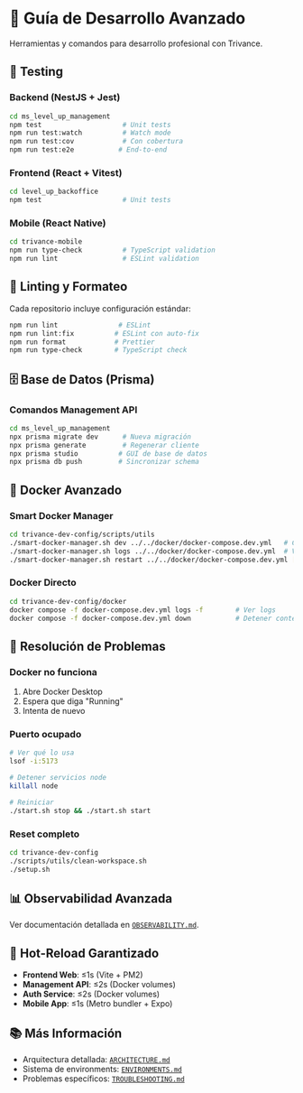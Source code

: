 # 🔧 Guía de Desarrollo Avanzado

Herramientas y comandos para desarrollo profesional con Trivance.

## 🧪 Testing

### Backend (NestJS + Jest)
```bash
cd ms_level_up_management
npm test                    # Unit tests
npm run test:watch          # Watch mode
npm run test:cov            # Con cobertura
npm run test:e2e           # End-to-end
```

### Frontend (React + Vitest)  
```bash
cd level_up_backoffice
npm test                    # Unit tests
```

### Mobile (React Native)
```bash
cd trivance-mobile
npm run type-check          # TypeScript validation
npm run lint                # ESLint validation
```

## 🎨 Linting y Formateo

Cada repositorio incluye configuración estándar:

```bash
npm run lint               # ESLint
npm run lint:fix          # ESLint con auto-fix
npm run format            # Prettier
npm run type-check        # TypeScript check
```

## 🗄️ Base de Datos (Prisma)

### Comandos Management API
```bash
cd ms_level_up_management
npx prisma migrate dev      # Nueva migración
npx prisma generate         # Regenerar cliente
npx prisma studio          # GUI de base de datos
npx prisma db push         # Sincronizar schema
```

## 🐳 Docker Avanzado

### Smart Docker Manager
```bash
cd trivance-dev-config/scripts/utils
./smart-docker-manager.sh dev ../../docker/docker-compose.dev.yml   # Con hot-reload
./smart-docker-manager.sh logs ../../docker/docker-compose.dev.yml  # Ver logs
./smart-docker-manager.sh restart ../../docker/docker-compose.dev.yml [servicio]
```

### Docker Directo
```bash
cd trivance-dev-config/docker
docker compose -f docker-compose.dev.yml logs -f        # Ver logs
docker compose -f docker-compose.dev.yml down           # Detener contenedores
```

## 🔧 Resolución de Problemas

### Docker no funciona
1. Abre Docker Desktop
2. Espera que diga "Running"
3. Intenta de nuevo

### Puerto ocupado
```bash
# Ver qué lo usa
lsof -i:5173

# Detener servicios node
killall node

# Reiniciar
./start.sh stop && ./start.sh start
```

### Reset completo
```bash
cd trivance-dev-config
./scripts/utils/clean-workspace.sh
./setup.sh
```

## 📊 Observabilidad Avanzada

Ver documentación detallada en [`OBSERVABILITY.md`](OBSERVABILITY.md).

## 🚀 Hot-Reload Garantizado

- **Frontend Web**: ≤1s (Vite + PM2)
- **Management API**: ≤2s (Docker volumes)
- **Auth Service**: ≤2s (Docker volumes)
- **Mobile App**: ≤1s (Metro bundler + Expo)

## 📚 Más Información

- Arquitectura detallada: [`ARCHITECTURE.md`](ARCHITECTURE.md)
- Sistema de environments: [`ENVIRONMENTS.md`](ENVIRONMENTS.md)
- Problemas específicos: [`TROUBLESHOOTING.md`](TROUBLESHOOTING.md)